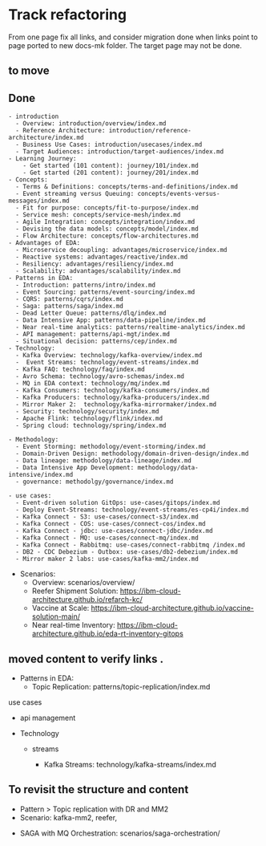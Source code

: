 # Track refactoring
From one page fix all links, and consider migration done when links point to page ported to new docs-mk folder. The target page may not be done.

## to move 

## Done
    - introduction
      - Overview: introduction/overview/index.md
      - Reference Architecture: introduction/reference-architecture/index.md
      - Business Use Cases: introduction/usecases/index.md
      - Target Audiences: introduction/target-audiences/index.md
    - Learning Journey:
        - Get started (101 content): journey/101/index.md
        - Get started (201 content): journey/201/index.md
    - Concepts:
      - Terms & Definitions: concepts/terms-and-definitions/index.md
      - Event streaming versus Queuing: concepts/events-versus-messages/index.md
      - Fit for purpose: concepts/fit-to-purpose/index.md
      - Service mesh: concepts/service-mesh/index.md
      - Agile Integration: concepts/integration/index.md
      - Devising the data models: concepts/model/index.md
      - Flow Architecture: concepts/flow-architectures.md
    - Advantages of EDA:
      - Microservice decoupling: advantages/microservice/index.md
      - Reactive systems: advantages/reactive/index.md
      - Resiliency: advantages/resiliency/index.md
      - Scalability: advantages/scalability/index.md
    - Patterns in EDA:
      - Introduction: patterns/intro/index.md
      - Event Sourcing: patterns/event-sourcing/index.md
      - CQRS: patterns/cqrs/index.md
      - Saga: patterns/saga/index.md
      - Dead Letter Queue: patterns/dlq/index.md
      - Data Intensive App: patterns/data-pipeline/index.md
      - Near real-time analytics: patterns/realtime-analytics/index.md
      - API management: patterns/api-mgt/index.md
      - Situational decision: patterns/cep/index.md
    - Technology:
      - Kafka Overview: technology/kafka-overview/index.md
      -  Event Streams: technology/event-streams/index.md
      - Kafka FAQ: technology/faq/index.md
      - Avro Schema: technology/avro-schemas/index.md
      - MQ in EDA context: technology/mq/index.md
      - Kafka Consumers: technology/kafka-consumers/index.md
      - Kafka Producers: technology/kafka-producers/index.md
      - Mirror Maker 2:  technology/kafka-mirrormaker/index.md
      - Security: technology/security/index.md
      - Apache Flink: technology/flink/index.md
      - Spring cloud: technology/spring/index.md

    - Methodology:
      - Event Storming: methodology/event-storming/index.md
      - Domain-Driven Design: methodology/domain-driven-design/index.md
      - Data lineage: methodology/data-lineage/index.md
      - Data Intensive App Development: methodology/data-intensive/index.md
      - governance: methodolgy/governance/index.md

    - use cases:
      - Event-driven solution GitOps: use-cases/gitops/index.md
      - Deploy Event-Streams: technology/event-streams/es-cp4i/index.md
      - Kafka Connect - S3: use-cases/connect-s3/index.md
      - Kafka Connect - COS: use-cases/connect-cos/index.md 
      - Kafka Connect - jdbc: use-cases/connect-jdbc/index.md
      - Kafka Connect - MQ: use-cases/connect-mq/index.md
      - Kafka Connect - Rabbitmq: use-cases/connect-rabbitmq /index.md  
      - DB2 - CDC Debezium - Outbox: use-cases/db2-debezium/index.md
      - Mirror maker 2 labs: use-cases/kafka-mm2/index.md

  - Scenarios:
    - Overview: scenarios/overview/
    - Reefer Shipment Solution: https://ibm-cloud-architecture.github.io/refarch-kc/
    - Vaccine at Scale: https://ibm-cloud-architecture.github.io/vaccine-solution-main/
    - Near real-time Inventory: https://ibm-cloud-architecture.github.io/eda-rt-inventory-gitops

## moved content to verify links . 

- Patterns in EDA:  
    - Topic Replication: patterns/topic-replication/index.md

      
use cases 
- api management

* Technology
  * streams

    - Kafka Streams: technology/kafka-streams/index.md
    

## To revisit the structure and content

* Pattern > Topic replication with DR and MM2
* Scenario: kafka-mm2, reefer,
- SAGA with MQ Orchestration: scenarios/saga-orchestration/